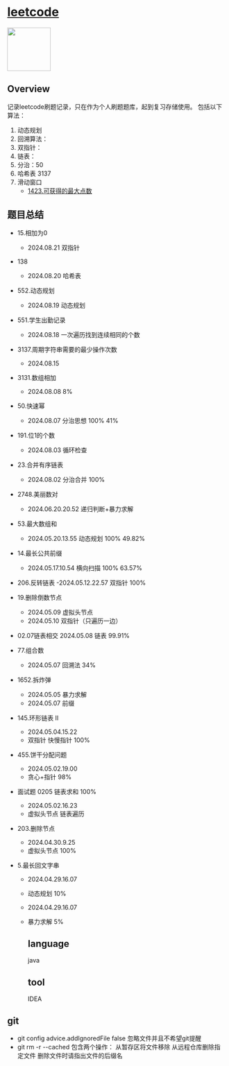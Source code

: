 # [leetcode](https://leetcode.cn/)

<img src="https://th.bing.com/th/id/R.fc72ca4bf7062065634d943eb9e3a5ab?rik=QKkQ1hnasxs2kg&riu=http%3a%2f%2fjuzertech.com%2fwp-content%2fuploads%2f2021%2f06%2fLeetCode.jpg&ehk=yARv%2feQyixEo9ORz%2bJB5LiVHNQ48zwqt%2bgc3yLtxyLo%3d&risl=&pid=ImgRaw&r=0" width="100" height="100">

## Overview

记录leetcode刷题记录，只在作为个人刷题题库，起到复习存储使用。
包括以下算法：

1. 动态规划
2. 回溯算法：
3. 双指针：
4. 链表：
5. 分治：50 
6. 哈希表 3137
7. 滑动窗口
   - [1423.可获得的最大点数](https://leetcode.cn/problems/maximum-points-you-can-obtain-from-cards/description/)
## 题目总结

- 15.相加为0
  - 2024.08.21 双指针
- 138
  - 2024.08.20 哈希表

- 552.动态规划
  
  - 2024.08.19 动态规划

- 551.学生出勤记录
  
  - 2024.08.18 一次遍历找到连续相同的个数

- 3137.周期字符串需要的最少操作次数
  
  - 2024.08.15 

- 3131.数组相加
  
  - 2024.08.08 8%

- 50.快速幂
  
  - 2024.08.07 分治思想 100% 41%

- 191.位1的个数
  
  - 2024.08.03 循环检查

- 23.合并有序链表
  
  - 2024.08.02 分治合并 100%

- 2748.美丽数对
  
  - 2024.06.20.20.52 递归判断+暴力求解

- 53.最大数组和
  
  - 2024.05.20.13.55 动态规划 100% 49.82%

- 14.最长公共前缀
  
  - 2024.05.17.10.54 横向扫描 100% 63.57%

- 206.反转链表
  -2024.05.12.22.57 双指针 100%

- 19.删除倒数节点
  
  - 2024.05.09 虚拟头节点
  - 2024.05.10 双指针（只遍历一边）

- 02.07链表相交
  2024.05.08 链表 99.91%

- 77.组合数
  
  - 2024.05.07 回溯法 34%

- 1652.拆炸弹
  
  - 2024.05.05 暴力求解
  - 2024.05.07 前缀

- 145.环形链表 II
  
  - 2024.05.04.15.22
  - 双指针 快慢指针 100%

- 455.饼干分配问题
  
  - 2024.05.02.19.00
  - 贪心+指针 98%

- 面试题 0205 链表求和 100%
  
  - 2024.05.02.16.23
  - 虚拟头节点 链表遍历

- 203.删除节点
  
  - 2024.04.30.9.25
  - 虚拟头节点 100%

- 5.最长回文字串
  
  - 2024.04.29.16.07
  - 动态规划  10%
  - 2024.04.29.16.07
  - 暴力求解  5%
    
    ## language
    
    java
    
    ## tool
    
    IDEA

## git

- git config advice.addIgnoredFile false 忽略文件并且不希望git提醒
- git rm -r --cached  包含两个操作： 从暂存区将文件移除 从远程仓库删除指定文件 删除文件时请指出文件的后缀名
